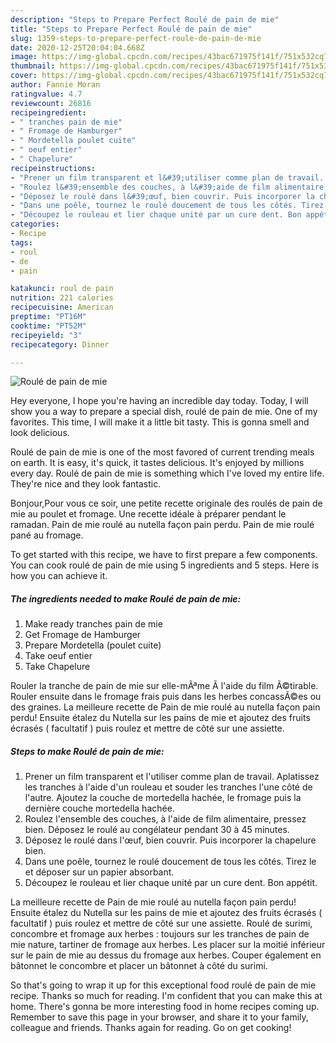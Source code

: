 ```yaml
---
description: "Steps to Prepare Perfect Roulé de pain de mie"
title: "Steps to Prepare Perfect Roulé de pain de mie"
slug: 1359-steps-to-prepare-perfect-roule-de-pain-de-mie
date: 2020-12-25T20:04:04.668Z
image: https://img-global.cpcdn.com/recipes/43bac671975f141f/751x532cq70/roule-de-pain-de-mie-photo-principale-de-la-recette.jpg
thumbnail: https://img-global.cpcdn.com/recipes/43bac671975f141f/751x532cq70/roule-de-pain-de-mie-photo-principale-de-la-recette.jpg
cover: https://img-global.cpcdn.com/recipes/43bac671975f141f/751x532cq70/roule-de-pain-de-mie-photo-principale-de-la-recette.jpg
author: Fannie Moran
ratingvalue: 4.7
reviewcount: 26816
recipeingredient:
- " tranches pain de mie"
- " Fromage de Hamburger"
- " Mordetella poulet cuite"
- " oeuf entier"
- " Chapelure"
recipeinstructions:
- "Prener un film transparent et l&#39;utiliser comme plan de travail. Aplatissez les tranches à l&#39;aide d&#39;un rouleau et souder les tranches l&#39;une côté de l&#39;autre. Ajoutez la couche de mortedella hachée, le fromage puis la dernière couche mortedella hachée."
- "Roulez l&#39;ensemble des couches, à l&#39;aide de film alimentaire, pressez bien. Déposez le roulé au congélateur pendant 30 à 45 minutes."
- "Déposez le roulé dans l&#39;œuf, bien couvrir. Puis incorporer la chapelure bien."
- "Dans une poêle, tournez le roulé doucement de tous les côtés. Tirez le et déposer sur un papier absorbant."
- "Découpez le rouleau et lier chaque unité par un cure dent. Bon appétit."
categories:
- Recipe
tags:
- roul
- de
- pain

katakunci: roul de pain 
nutrition: 221 calories
recipecuisine: American
preptime: "PT16M"
cooktime: "PT52M"
recipeyield: "3"
recipecategory: Dinner

---
```



![Roulé de pain de mie](https://img-global.cpcdn.com/recipes/43bac671975f141f/751x532cq70/roule-de-pain-de-mie-photo-principale-de-la-recette.jpg)

Hey everyone, I hope you're having an incredible day today. Today, I will show you a way to prepare a special dish, roulé de pain de mie. One of my favorites. This time, I will make it a little bit tasty. This is gonna smell and look delicious.

Roulé de pain de mie is one of the most favored of current trending meals on earth. It is easy, it's quick, it tastes delicious. It's enjoyed by millions every day. Roulé de pain de mie is something which I've loved my entire life. They're nice and they look fantastic.

Bonjour,Pour vous ce soir, une petite recette originale des roulés de pain de mie au poulet et fromage. Une recette idéale à préparer pendant le ramadan. Pain de mie roulé au nutella façon pain perdu. Pain de mie roulé pané au fromage.


To get started with this recipe, we have to first prepare a few components. You can cook roulé de pain de mie using 5 ingredients and 5 steps. Here is how you can achieve it.

<!--inarticleads1-->

##### The ingredients needed to make Roulé de pain de mie:

1. Make ready  tranches pain de mie
1. Get  Fromage de Hamburger
1. Prepare  Mordetella (poulet cuite)
1. Take  oeuf entier
1. Take  Chapelure


Rouler la tranche de pain de mie sur elle-mÃªme Ã l&#39;aide du film Ã©tirable. Rouler ensuite dans le fromage frais puis dans les herbes concassÃ©es ou des graines. La meilleure recette de Pain de mie roulé au nutella façon pain perdu! Ensuite étalez du Nutella sur les pains de mie et ajoutez des fruits écrasés ( facultatif ) puis roulez et mettre de côté sur une assiette. 

<!--inarticleads2-->

##### Steps to make Roulé de pain de mie:

1. Prener un film transparent et l&#39;utiliser comme plan de travail. Aplatissez les tranches à l&#39;aide d&#39;un rouleau et souder les tranches l&#39;une côté de l&#39;autre. Ajoutez la couche de mortedella hachée, le fromage puis la dernière couche mortedella hachée.
1. Roulez l&#39;ensemble des couches, à l&#39;aide de film alimentaire, pressez bien. Déposez le roulé au congélateur pendant 30 à 45 minutes.
1. Déposez le roulé dans l&#39;œuf, bien couvrir. Puis incorporer la chapelure bien.
1. Dans une poêle, tournez le roulé doucement de tous les côtés. Tirez le et déposer sur un papier absorbant.
1. Découpez le rouleau et lier chaque unité par un cure dent. Bon appétit.


La meilleure recette de Pain de mie roulé au nutella façon pain perdu! Ensuite étalez du Nutella sur les pains de mie et ajoutez des fruits écrasés ( facultatif ) puis roulez et mettre de côté sur une assiette. Roulé de surimi, concombre et fromage aux herbes : toujours sur les tranches de pain de mie nature, tartiner de fromage aux herbes. Les placer sur la moitié inférieur sur le pain de mie au dessus du fromage aux herbes. Couper également en bâtonnet le concombre et placer un bâtonnet à côté du surimi. 

So that's going to wrap it up for this exceptional food roulé de pain de mie recipe. Thanks so much for reading. I'm confident that you can make this at home. There's gonna be more interesting food in home recipes coming up. Remember to save this page in your browser, and share it to your family, colleague and friends. Thanks again for reading. Go on get cooking!
